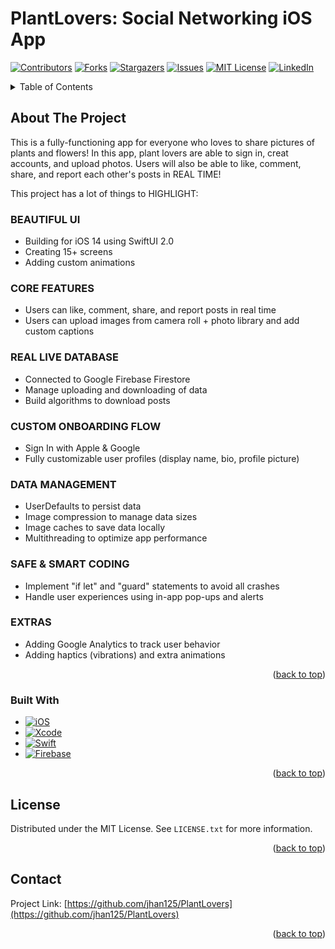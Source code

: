 # PlantLovers: Social Networking iOS App 

<!-- PROJECT SHIELDS -->
<!--
***  https://www.markdownguide.org/basic-syntax/#reference-style-links
-->
[![Contributors][contributors-shield]][contributors-url]
[![Forks][forks-shield]][forks-url]
[![Stargazers][stars-shield]][stars-url]
[![Issues][issues-shield]][issues-url]
[![MIT License][license-shield]][license-url]
[![LinkedIn][linkedin-shield]][linkedin-url]

<!-- TABLE OF CONTENTS -->
<details>
  <summary>Table of Contents</summary>
  <ol>
    <li>
      <a href="#about-the-project">About The Project</a>
      <ul>
        <li><a href="#built-with">Built With</a></li>
      </ul>
    </li>
    <li><a href="#license">License</a></li>
    <li><a href="#contact">Contact</a></li>
  </ol>
</details>



<!-- ABOUT THE PROJECT -->
## About The Project

This is a fully-functioning app for everyone who loves to share pictures of plants and flowers!
In this app, plant lovers are able to sign in, creat accounts, and upload photos. 
Users will also be able to like, comment, share, and report each other's posts in REAL TIME!

This project has a lot of things to HIGHLIGHT:

### BEAUTIFUL UI
- Building for iOS 14 using SwiftUI 2.0
- Creating 15+ screens
- Adding custom animations

### CORE FEATURES
- Users can like, comment, share, and report posts in real time
- Users can upload images from camera roll + photo library and add custom captions

### REAL LIVE DATABASE
- Connected to Google Firebase Firestore
- Manage uploading and downloading of data
- Build algorithms to download posts

### CUSTOM ONBOARDING FLOW
- Sign In with Apple & Google
- Fully customizable user profiles (display name, bio, profile picture)

### DATA MANAGEMENT
- UserDefaults to persist data
- Image compression to manage data sizes
- Image caches to save data locally
- Multithreading to optimize app performance

### SAFE & SMART CODING
- Implement "if let" and "guard" statements to avoid all crashes
- Handle user experiences using in-app pop-ups and alerts

### EXTRAS
- Adding Google Analytics to track user behavior
- Adding haptics (vibrations) and extra animations


<p align="right">(<a href="#readme-top">back to top</a>)</p>



### Built With

* [![iOS][iOS]][iOS]
* [![Xcode][Xcode]][Xcode]
* [![Swift][Swift]][Swift]
* [![Firebase][Firebase]][Firebase]

<p align="right">(<a href="#readme-top">back to top</a>)</p>



<!-- LICENSE -->
## License

Distributed under the MIT License. See `LICENSE.txt` for more information.

<p align="right">(<a href="#readme-top">back to top</a>)</p>



<!-- CONTACT -->
## Contact

Project Link: [https://github.com/jhan125/PlantLovers](https://github.com/jhan125/PlantLovers)

<p align="right">(<a href="#readme-top">back to top</a>)</p>


<!-- MARKDOWN LINKS & IMAGES -->
<!-- https://www.markdownguide.org/basic-syntax/#reference-style-links -->
[contributors-shield]: https://img.shields.io/github/contributors/jhan125/emaily-app.svg?style=for-the-badge
[contributors-url]: https://github.com/github_username/repo_name/graphs/contributors
[forks-shield]: https://img.shields.io/github/forks/jhan125/emaily-app.svg?style=for-the-badge
[forks-url]: https://github.com/jhan125/emaily-app/network/members
[stars-shield]: https://img.shields.io/github/stars/jhan125/emaily-app.svg?style=for-the-badge
[stars-url]: https://github.com/jhan125/emaily-app/stargazers
[issues-shield]: https://img.shields.io/github/issues/jhan125/emaily-app.svg?style=for-the-badge
[issues-url]: https://github.com/jhan125/emaily-app/issues
[license-shield]: https://img.shields.io/github/license/jhan125/emaily-app.svg?style=for-the-badge
[license-url]: https://github.com/jhan125/emaily-app/blob/master/LICENSE.txt
[linkedin-shield]: https://img.shields.io/badge/-LinkedIn-black.svg?style=for-the-badge&logo=linkedin&colorB=555
[linkedin-url]: https://www.linkedin.com/in/jiali-creative/
[Firebase]: https://img.shields.io/badge/Firebase-039BE5?style=for-the-badge&logo=Firebase&logoColor=white
[Xcode]: https://img.shields.io/badge/Xcode-007ACC?style=for-the-badge&logo=Xcode&logoColor=white
[Swift]: https://img.shields.io/badge/swift-F54A2A?style=for-the-badge&logo=swift&logoColor=white
[iOS]: https://img.shields.io/badge/iOS-000000?style=for-the-badge&logo=ios&logoColor=white
